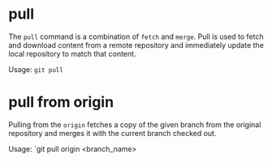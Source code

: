 
# pull
The `pull` command is a combination of `fetch` and `merge`. Pull is used to fetch and download content from a remote repository and immediately update the local repository to match that content. 

Usage: `git pull`

# pull from origin
Pulling from the `origin`  fetches a copy of the given branch from the original repository and merges it with the current branch checked out.

Usage: `git pull origin <branch_name>
